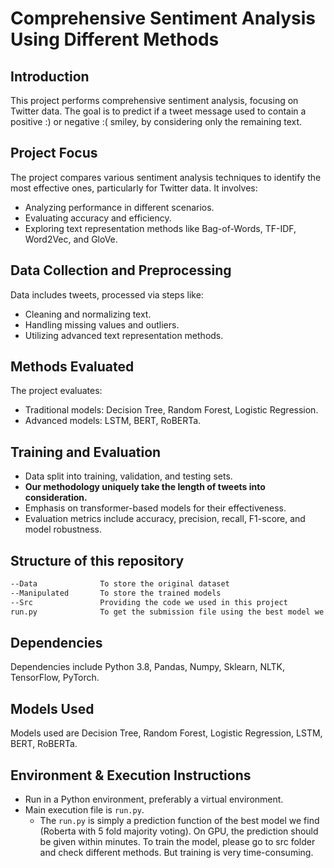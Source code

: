 
# Comprehensive Sentiment Analysis Using Different Methods

## Introduction
This project performs comprehensive sentiment analysis, focusing on Twitter data. The goal is to predict if a tweet message used to contain a positive :) or negative :( smiley, by considering only the remaining text.


## Project Focus
The project compares various sentiment analysis techniques to identify the most effective ones, particularly for Twitter data. It involves:

- Analyzing performance in different scenarios.
- Evaluating accuracy and efficiency.
- Exploring text representation methods like Bag-of-Words, TF-IDF, Word2Vec, and GloVe.

## Data Collection and Preprocessing
Data includes tweets, processed via steps like:

- Cleaning and normalizing text.
- Handling missing values and outliers.
- Utilizing advanced text representation methods.

## Methods Evaluated
The project evaluates:

- Traditional models: Decision Tree, Random Forest, Logistic Regression.
- Advanced models: LSTM, BERT, RoBERTa.

## Training and Evaluation
- Data split into training, validation, and testing sets.
- **Our methodology uniquely take the length of tweets into consideration.**
- Emphasis on transformer-based models for their effectiveness.
- Evaluation metrics include accuracy, precision, recall, F1-score, and model robustness.

## Structure of this repository
```Bash
--Data              To store the original dataset
--Manipulated       To store the trained models
--Src               Providing the code we used in this project
run.py              To get the submission file using the best model we find
```


## Dependencies
Dependencies include Python 3.8, Pandas, Numpy, Sklearn, NLTK, TensorFlow, PyTorch.

## Models Used
Models used are Decision Tree, Random Forest, Logistic Regression, LSTM, BERT, RoBERTa.

## Environment & Execution Instructions
- Run in a Python environment, preferably a virtual environment.
- Main execution file is `run.py`.
    - The `run.py` is simply a prediction function of the best model we find (Roberta with 5 fold majority voting). On GPU, the prediction should be given within minutes. To train the model, please go to src folder and check different methods. But training is very time-consuming.
